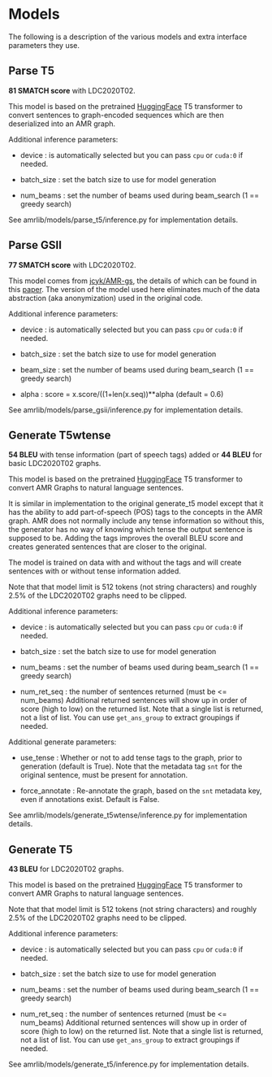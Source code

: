 # Models
The following is a description of the various models and extra interface parameters they use.

## Parse T5
**81 SMATCH score** with LDC2020T02.

This model is based on the pretrained [HuggingFace](https://github.com/huggingface/transformers)
T5 transformer to convert sentences to graph-encoded sequences which are then deserialized into
an AMR graph.

Additional inference parameters:

* device     : is automatically selected but you can pass `cpu` or `cuda:0` if needed.

* batch_size : set the batch size to use for model generation

* num_beams  : set the number of beams used during beam_search (1 == greedy search)

See amrlib/models/parse_t5/inference.py for implementation details.


## Parse GSII
**77 SMATCH score** with LDC2020T02.

This model comes from [jcyk/AMR-gs](https://github.com/jcyk/AMR-gs), the details of which can be
found in this [paper](https://arxiv.org/abs/2004.05572).  The version of the model used here eliminates
much of the data abstraction (aka anonymization) used in the original code.

Additional inference parameters:

* device     : is automatically selected but you can pass `cpu` or `cuda:0` if needed.

* batch_size : set the batch size to use for model generation

* beam_size  : set the number of beams used during beam_search (1 == greedy search)

* alpha      : score = x.score/((1+len(x.seq))**alpha (default = 0.6)


See amrlib/models/parse_gsii/inference.py for implementation details.


## Generate T5wtense
**54 BLEU** with tense information (part of speech tags) added or **44 BLEU** for basic LDC2020T02 graphs.

This model is based on the pretrained [HuggingFace](https://github.com/huggingface/transformers)
T5 transformer to convert AMR Graphs to natural language sentences.

It is similar in implementation to the original generate_t5 model except that it has the
ability to add part-of-speech (POS) tags to the concepts in the AMR graph.  AMR does not normally
include any tense information so without this, the generator has no way of knowing which tense
the output sentence is supposed to be.   Adding the tags improves the overall BLEU score and creates
generated sentences that are closer to the original.

The model is trained on data with and without the tags and will create sentences with or without
tense information added.

Note that that model limit is 512 tokens (not string characters) and roughly 2.5% of the LDC2020T02
graphs need to be clipped.

Additional inference parameters:

* device     : is automatically selected but you can pass `cpu` or `cuda:0` if needed.

* batch_size : set the batch size to use for model generation

* num_beams  : set the number of beams used during beam_search (1 == greedy search)

* num_ret_seq : the number of sentences returned (must be <= num_beams)
Additional returned sentences will show up in order of score (high to low) on the returned list.
Note that a single list is returned, not a list of list. You can use `get_ans_group`  to extract
groupings if needed.

Additional generate parameters:
* use_tense  : Whether or not to add tense tags to the graph, prior to generation (default is True).
Note that the metadata tag `snt` for the original sentence, must be present for annotation.

* force_annotate : Re-annotate the graph, based on the `snt` metadata key, even if annotations exist.
Default is False.


See amrlib/models/generate_t5wtense/inference.py for implementation details.


## Generate T5
**43 BLEU** for LDC2020T02 graphs.

This model is based on the pretrained [HuggingFace](https://github.com/huggingface/transformers)
T5 transformer to convert AMR Graphs to natural language sentences.

Note that that model limit is 512 tokens (not string characters) and roughly 2.5% of the LDC2020T02
graphs need to be clipped.


Additional inference parameters:

* device     : is automatically selected but you can pass `cpu` or `cuda:0` if needed.

* batch_size : set the batch size to use for model generation

* num_beams  : set the number of beams used during beam_search (1 == greedy search)

* num_ret_seq : the number of sentences returned (must be <= num_beams)
Additional returned sentences will show up in order of score (high to low) on the returned list.
Note that a single list is returned, not a list of list. You can use `get_ans_group` to extract
groupings if needed.


See amrlib/models/generate_t5/inference.py for implementation details.
